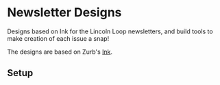 Newsletter Designs
==================

Designs based on Ink for the Lincoln Loop newsletters, and build tools to make
creation of each issue a snap!

The designs are based on Zurb's [Ink](http://zurb.com/ink/).

Setup
-----

